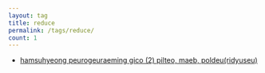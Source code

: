 ```yaml
---
layout: tag
title: reduce
permalink: /tags/reduce/
count: 1
---
```


- [hamsuhyeong peurogeuraeming gico (2) pilteo, maeb, poldeu(ridyuseu)](https://futurecreator.github.io/2018/10/07/functional-programming-filter-map-fold-reduce/)
